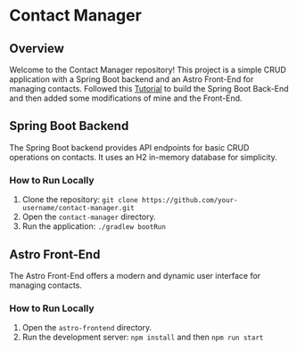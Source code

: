 # Contact Manager

## Overview

Welcome to the Contact Manager repository! This project is a simple CRUD application with a Spring Boot backend and an Astro Front-End for managing contacts. Followed this [Tutorial](https://www.youtube.com/watch?v=-LUA-LHXobE&t=5908s) to build the Spring Boot Back-End and then added some modifications of mine and the Front-End.

## Spring Boot Backend

The Spring Boot backend provides API endpoints for basic CRUD operations on contacts. It uses an H2 in-memory database for simplicity.

### How to Run Locally

1. Clone the repository: `git clone https://github.com/your-username/contact-manager.git`
2. Open the `contact-manager` directory.
3. Run the application: `./gradlew bootRun`

## Astro Front-End

The Astro Front-End offers a modern and dynamic user interface for managing contacts.

### How to Run Locally

1. Open the `astro-frontend` directory.
2. Run the development server: `npm install` and then `npm run start`

